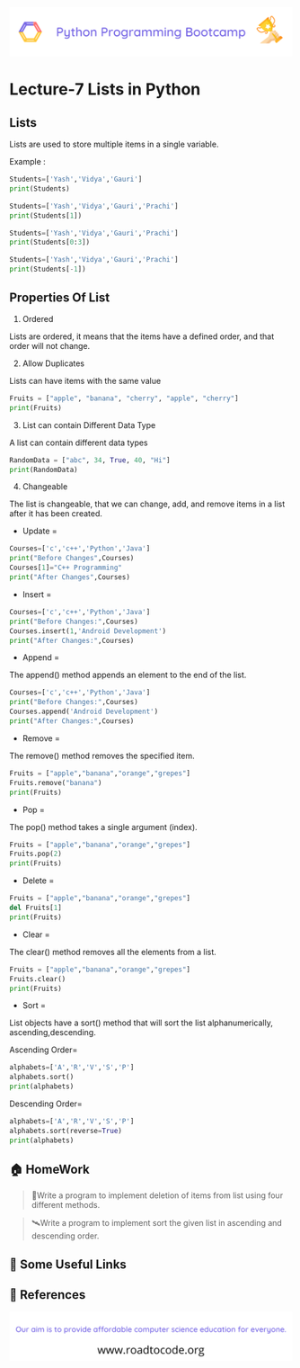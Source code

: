 <!-- HEADER -->
<p align="center">
  <img  src="./../assets/header.png" />
</p>

# Lecture-7 Lists in Python

## Lists 
Lists are used to store multiple items in a single variable.

Example :
```python
Students=['Yash','Vidya','Gauri']
print(Students)
```
```python
Students=['Yash','Vidya','Gauri','Prachi']
print(Students[1])
```
```python
Students=['Yash','Vidya','Gauri','Prachi']
print(Students[0:3])
```
```python
Students=['Yash','Vidya','Gauri','Prachi']
print(Students[-1])
```


## Properties Of List 
1. Ordered


Lists are ordered, it means that the items have a defined order, and that order will not change.

2. Allow Duplicates

Lists can have items with the same value
```python
Fruits = ["apple", "banana", "cherry", "apple", "cherry"]
print(Fruits)
```

3. List can contain Different Data Type

A list can contain different data types
```python
RandomData = ["abc", 34, True, 40, "Hi"]
print(RandomData)
```

4. Changeable 

The list is changeable, that we can change, add, and remove items in a list after it has been created.

* Update =
```python
Courses=['c','c++','Python','Java']
print("Before Changes",Courses)
Courses[1]="C++ Programming"
print("After Changes",Courses)
```

* Insert =
```python
Courses=['c','c++','Python','Java']
print("Before Changes:",Courses)
Courses.insert(1,'Android Development')
print("After Changes:",Courses)
```
* Append =

The append() method appends an element to the end of the list.
```python
Courses=['c','c++','Python','Java']
print("Before Changes:",Courses)
Courses.append('Android Development')
print("After Changes:",Courses)
```
* Remove =

The remove() method removes the specified item.
```python
Fruits = ["apple","banana","orange","grepes"]
Fruits.remove("banana")
print(Fruits)
```

* Pop =

The pop() method takes a single argument (index).
```python
Fruits = ["apple","banana","orange","grepes"]
Fruits.pop(2)
print(Fruits)
```
* Delete =
```python
Fruits = ["apple","banana","orange","grepes"]
del Fruits[1]
print(Fruits)
```

* Clear =

The clear() method removes all the elements from a list.

```python
Fruits = ["apple","banana","orange","grepes"]
Fruits.clear()
print(Fruits)
```

* Sort =

List objects have a sort() method that will sort the list alphanumerically, ascending,descending.

Ascending Order=
```python
alphabets=['A','R','V','S','P']
alphabets.sort()
print(alphabets)
```
Descending Order=
```python
alphabets=['A','R','V','S','P']
alphabets.sort(reverse=True)
print(alphabets)
```

## 🏠 HomeWork

>🚁Write a program to implement deletion of items from list using four different methods. 

>🛰️Write a program to implement sort the given list in ascending and descending order.

## 🔗 Some Useful Links

## 📖 References

<!-- FOOTER -->
<p align="center">
  <img  src="./../assets/footer.png" />
</p>